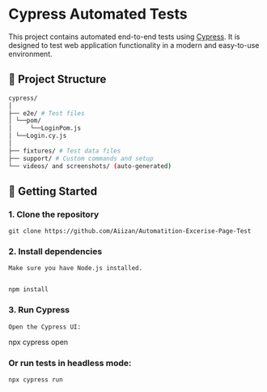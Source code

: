 # Cypress Automated Tests

This project contains automated end-to-end tests using [Cypress](https://www.cypress.io/). It is designed to test web application functionality in a modern and easy-to-use environment.

## 📁 Project Structure
```bash
cypress/
│
├── e2e/ # Test files
│ └──pom/
│     └──LoginPom.js 
│ └──Login.cy.js
│
├── fixtures/ # Test data files
├── support/ # Custom commands and setup
└── videos/ and screenshots/ (auto-generated)
```

## 🚀 Getting Started

### 1. Clone the repository

```
git clone https://github.com/Aiizan/Automatition-Excerise-Page-Test

```
### 2. Install dependencies

```
Make sure you have Node.js installed.


npm install
```
### 3. Run Cypress

```   
Open the Cypress UI:
```
npx cypress open

### Or run tests in headless mode:
```
npx cypress run
```
